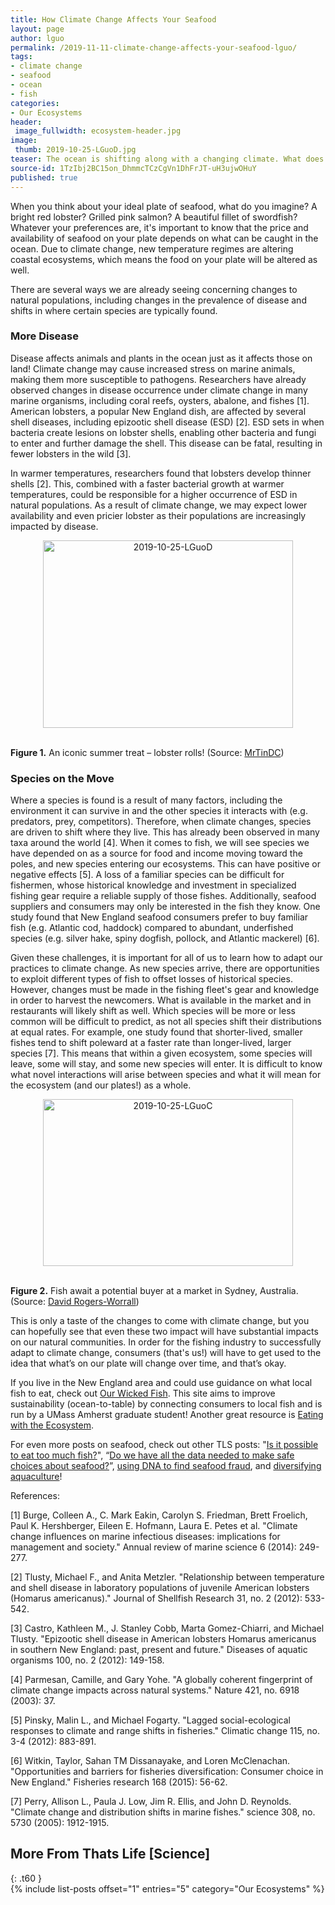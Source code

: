 ```yaml
---
title: How Climate Change Affects Your Seafood
layout: page
author: lguo
permalink: /2019-11-11-climate-change-affects-your-seafood-lguo/
tags:
- climate change
- seafood
- ocean
- fish
categories:
- Our Ecosystems
header:
 image_fullwidth: ecosystem-header.jpg
image:
 thumb: 2019-10-25-LGuoD.jpg
teaser: The ocean is shifting along with a changing climate. What does that mean for the local seafood on your plate and in the market?
source-id: 1TzIbj2BC15on_DhmmcTCzCgVn1DhFrJT-uH3ujwOHuY
published: true
---
```


When you think about your ideal plate of seafood, what do you imagine? A bright red lobster? Grilled pink salmon? A beautiful fillet of swordfish? Whatever your preferences are, it's important to know that the price and availability of seafood on your plate depends on what can be caught in the ocean. Due to climate change, new temperature regimes are altering coastal ecosystems, which means the food on your plate will be altered as well. 

There are several ways we are already seeing concerning changes to natural populations, including changes in the prevalence of disease and shifts in where certain species are typically found. 

<h3>More Disease</h3>

Disease affects animals and plants in the ocean just as it affects those on land! Climate change may cause increased stress on marine animals, making them more susceptible to pathogens. Researchers have already observed changes in disease occurrence under climate change in many marine organisms, including coral reefs, oysters, abalone, and fishes [1]. American lobsters, a popular New England dish, are affected by several shell diseases, including epizootic shell disease (ESD) [2]. ESD sets in when bacteria create lesions on lobster shells, enabling other bacteria and fungi to enter and further damage the shell. This disease can be fatal, resulting in fewer lobsters in the wild [3]. 

In warmer temperatures, researchers found that lobsters develop thinner shells [2]. This, combined with a faster bacterial growth at warmer temperatures, could be responsible for a higher occurrence of ESD in natural populations. As a result of climate change, we may expect lower availability and even pricier lobster as their populations are increasingly impacted by disease. 

<center><a data-flickr-embed="true" href="https://www.flickr.com/photos/139839751@N06/48963609358/in/dateposted-friend/" title="2019-10-25-LGuoD"><img src="https://live.staticflickr.com/65535/48963609358_45a5762122_o.jpg" width="400" height="300" alt="2019-10-25-LGuoD"></a><script async src="//embedr.flickr.com/assets/client-code.js" charset="utf-8"></script></center><br>

**Figure 1.** An iconic summer treat – lobster rolls! (Source: [MrTinDC](https://www.flickr.com/photos/mr_t_in_dc/))

<h3>Species on the Move</h3>

Where a species is found is a result of many factors, including the environment it can survive in and the other species it interacts with (e.g. predators, prey, competitors). Therefore, when climate changes, species are driven to shift where they live. This has already been observed in many taxa around the world [4]. When it comes to fish, we will see species we have depended on as a source for food and income moving toward the poles, and new species entering our ecosystems. This can have positive or negative effects [5]. A loss of a familiar species can be difficult for fishermen, whose historical knowledge and investment in specialized fishing gear require a reliable supply of those fishes. Additionally, seafood suppliers and consumers may only be interested in the fish they know. One study found that New England seafood consumers prefer to buy familiar fish (e.g. Atlantic cod, haddock) compared to abundant, underfished species (e.g. silver hake, spiny dogfish, pollock, and Atlantic mackerel) [6]. 

Given these challenges, it is important for all of us to learn how to adapt our practices to climate change. As new species arrive, there are opportunities to exploit different types of fish to offset losses of historical species. However, changes must be made in the fishing fleet's gear and knowledge in order to harvest the newcomers. What is available in the market and in restaurants will likely shift as well. Which species will be more or less common will be difficult to predict, as not all species shift their distributions at equal rates. For example, one study found that shorter-lived, smaller fishes tend to shift poleward at a faster rate than longer-lived, larger species [7]. This means that within a given ecosystem, some species will leave, some will stay, and some new species will enter. It is difficult to know what novel interactions will arise between species and what it will mean for the ecosystem (and our plates!) as a whole.  

<center> <a data-flickr-embed="true" href="https://www.flickr.com/photos/139839751@N06/48964276812/in/dateposted-friend/" title="2019-10-25-LGuoC"><img src="https://live.staticflickr.com/65535/48964276812_b2870ae868_o.jpg" width="400" height="267" alt="2019-10-25-LGuoC"></a><script async src="//embedr.flickr.com/assets/client-code.js" charset="utf-8"></script></center><br>

**Figure 2.** Fish await a potential buyer at a market in Sydney, Australia. (Source: [David Rogers-Worrall](https://www.flickr.com/photos/drogersworrall1/))

This is only a taste of the changes to come with climate change, but you can hopefully see that even these two impact will have substantial impacts on our natural communities. In order for the fishing industry to successfully adapt to climate change, consumers (that's us!) will have to get used to the idea that what’s on our plate will change over time, and that’s okay. <br>

If you live in the New England area and could use guidance on what local fish to eat, check out [Our Wicked Fish](https://www.ourwickedfish.com/). This site aims to improve sustainability (ocean-to-table) by connecting consumers to local fish and is run by a UMass Amherst graduate student! Another great resource is [Eating with the Ecosystem](https://www.eatingwiththeecosystem.org/).

For even more posts on seafood, check out other TLS posts: "[Is it possible to eat too much fish?](http://thatslifesci.com/2018-06-18-Too-Much-Fish-LGuo/)", “[Do we have all the data needed to make safe choices about seafood?](http://thatslifesci.com/2018-08-13-Good-Seafood-Choices-LGuo/)”, [using DNA to find seafood fraud](http://thatslifesci.com/2017-04-23-Ask-your-food-for-its-DNA-ID-Falconi/), and [diversifying aquaculture](http://thatslifesci.com/2018-03-12-Moving-away-from-monoculture-DAlcott/)!

References:

[1] Burge, Colleen A., C. Mark Eakin, Carolyn S. Friedman, Brett Froelich, Paul K. Hershberger, Eileen E. Hofmann, Laura E. Petes et al. "Climate change influences on marine infectious diseases: implications for management and society." Annual review of marine science 6 (2014): 249-277.

[2] Tlusty, Michael F., and Anita Metzler. "Relationship between temperature and shell disease in laboratory populations of juvenile American lobsters (Homarus americanus)." Journal of Shellfish Research 31, no. 2 (2012): 533-542.

[3] Castro, Kathleen M., J. Stanley Cobb, Marta Gomez-Chiarri, and Michael Tlusty. "Epizootic shell disease in American lobsters Homarus americanus in southern New England: past, present and future." Diseases of aquatic organisms 100, no. 2 (2012): 149-158.

[4] Parmesan, Camille, and Gary Yohe. "A globally coherent fingerprint of climate change impacts across natural systems." Nature 421, no. 6918 (2003): 37.

[5] Pinsky, Malin L., and Michael Fogarty. "Lagged social-ecological responses to climate and range shifts in fisheries." Climatic change 115, no. 3-4 (2012): 883-891.

[6] Witkin, Taylor, Sahan TM Dissanayake, and Loren McClenachan. "Opportunities and barriers for fisheries diversification: Consumer choice in New England." Fisheries research 168 (2015): 56-62.

[7] Perry, Allison L., Paula J. Low, Jim R. Ellis, and John D. Reynolds. "Climate change and distribution shifts in marine fishes." science 308, no. 5730 (2005): 1912-1915.

## More From Thats Life [Science]
{: .t60 }	
{% include list-posts offset="1" entries="5" category="Our Ecosystems" %}


